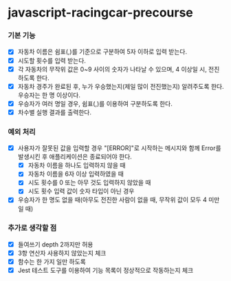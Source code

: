 # javascript-racingcar-precourse

### 기본 기능

- [x] 자동차 이름은 쉼표(,)를 기준으로 구분하여 5자 이하로 입력 받는다.
- [x] 시도할 횟수를 입력 받는다.
- [x] 각 자동차의 무작위 값은 0~9 사이의 숫자가 나타날 수 있으며, 4 이상일 시, 전진하도록 한다.
- [x] 자동차 경주가 완료된 후, 누가 우승했는지(제일 많이 전진했는지) 알려주도록 한다. 우승자는 한 명 이상이다.
- [x] 우승자가 여러 명일 경우, 쉼표(,)를 이용하여 구분하도록 한다.
- [x] 차수별 실행 결과를 출력한다.

### 예외 처리

- [x] 사용자가 잘못된 값을 입력할 경우 "[ERROR]"로 시작하는 메시지와 함께 Error를 발생시킨 후 애플리케이션은 종료되어야 한다.
  - [x] 자동차 이름을 하나도 입력하지 않을 때
  - [x] 자동차 이름을 6자 이상 입력하였을 때
  - [x] 시도 횟수를 0 또는 아무 것도 입력하지 않았을 때
  - [x] 시도 횟수 입력 값이 숫자 타입이 아닌 경우
- [x] 우승자가 한 명도 없을 때(아무도 전진한 사람이 없을 때, 무작위 값이 모두 4 미만일 때)

### 추가로 생각할 점

- [x] 들여쓰기 depth 2까지만 허용
- [x] 3항 연산자 사용하지 않았는지 체크
- [x] 함수는 한 가지 일만 하도록
- [x] Jest 테스트 도구를 이용하여 기능 목록이 정상적으로 작동하는지 체크
